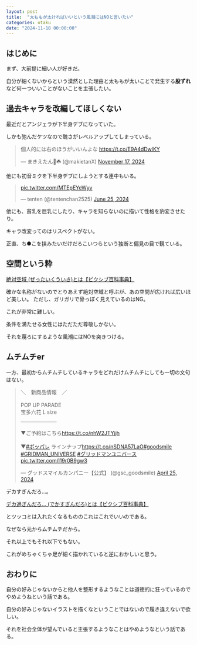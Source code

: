 ```yaml
---
layout: post
title:  "太ももが太ければいいという風潮にはNOと言いたい"
categories: otaku
date: "2024-11-18 00:00:00"
---
```


## はじめに

まず、大前提に細い人が好きだ。

自分が細くないからという漠然とした理由と太ももが太いことで発生する**股ずれ**など何一ついいことがないことを主張したい。

## 過去キャラを改編してほしくない

最近だとアンジェラが下半身デブになっていた。

しかも弛んだケツなので醜さがレベルアップしてしまっている。

<blockquote class="twitter-tweet tw-align-center"><p lang="ja" dir="ltr">個人的には右のほうがいいんよな <a href="https://t.co/E9A4dDwlKY">https://t.co/E9A4dDwlKY</a></p>&mdash; まきえたん🥦☘️ (@makietanX) <a href="https://twitter.com/makietanX/status/1858148587127054421?ref_src=twsrc%5Etfw">November 17, 2024</a></blockquote> <script async src="https://platform.twitter.com/widgets.js" charset="utf-8"></script>

他にも初音ミクを下半身デブにしようとする連中もいる。

<blockquote class="twitter-tweet tw-align-center"><p lang="zxx" dir="ltr"><a href="https://t.co/MTEpEYeWyv">pic.twitter.com/MTEpEYeWyv</a></p>&mdash; tenten (@tentenchan2525) <a href="https://twitter.com/tentenchan2525/status/1805606067864486262?ref_src=twsrc%5Etfw">June 25, 2024</a></blockquote> <script async src="https://platform.twitter.com/widgets.js" charset="utf-8"></script>

他にも、貧乳を巨乳にしたり、キャラを知らないのに描いて性格を豹変させたり。

キャラ改変ってのはリスペクトがない。

正直、ち●こを挟みたいだけだろこいつらという独断と偏見の目で観ている。

## 空間という粋

[絶対空域 \(ぜったいくういき\)とは【ピクシブ百科事典】](https://dic.pixiv.net/a/%E7%B5%B6%E5%AF%BE%E7%A9%BA%E5%9F%9F)

確かな名称がないのでとりあえず絶対空域と呼ぶが、あの空間が広ければ広いほど美しい。
ただし、ガリガリで骨っぽく見えているのはNG。

これが非常に難しい。

条件を満たせる女性にはただただ尊敬しかない。

それを蔑ろにするような風潮にはNOを突きつける。

## ムチムチer

一方、最初からムチムチしているキャラをどれだけムチムチにしても一切の文句はない。

<blockquote class="twitter-tweet tw-align-center"><p lang="ja" dir="ltr">＼　新商品情報　／<br><br>POP UP PARADE<br>宝多六花 L size<br>＿＿＿＿＿＿＿<br><br>▼ご予約はこちら<a href="https://t.co/nhW2JTYjjh">https://t.co/nhW2JTYjjh</a><br><br>▼<a href="https://twitter.com/hashtag/%E3%83%9D%E3%83%83%E3%83%91%E3%83%AC?src=hash&amp;ref_src=twsrc%5Etfw">#ポッパレ</a> ラインナップ<a href="https://t.co/nSDNA57LaO">https://t.co/nSDNA57LaO</a><a href="https://twitter.com/hashtag/goodsmile?src=hash&amp;ref_src=twsrc%5Etfw">#goodsmile</a> <a href="https://twitter.com/hashtag/GRIDMAN_UNIVERSE?src=hash&amp;ref_src=twsrc%5Etfw">#GRIDMAN_UNIVERSE</a> <a href="https://twitter.com/hashtag/%E3%82%B0%E3%83%AA%E3%83%83%E3%83%89%E3%83%9E%E3%83%B3%E3%83%A6%E3%83%8B%E3%83%90%E3%83%BC%E3%82%B9?src=hash&amp;ref_src=twsrc%5Etfw">#グリッドマンユニバース</a> <a href="https://t.co/l19r0B9gw3">pic.twitter.com/l19r0B9gw3</a></p>&mdash; グッドスマイルカンパニー【公式】 (@gsc_goodsmile) <a href="https://twitter.com/gsc_goodsmile/status/1783332091746308590?ref_src=twsrc%5Etfw">April 25, 2024</a></blockquote> <script async src="https://platform.twitter.com/widgets.js" charset="utf-8"></script>

デカすぎんだろ...。

[デカ過ぎんだろ… \(でかすぎんだろ\)とは【ピクシブ百科事典】](https://dic.pixiv.net/a/%E3%83%87%E3%82%AB%E9%81%8E%E3%81%8E%E3%82%93%E3%81%A0%E3%82%8D%E2%80%A6)

とツッコミは入れたくなるもののこれはこれでいいのである。

なぜなら元からムチムチだから。

それ以上でもそれ以下でもない。

これがめちゃくちゃ足が細く描かれていると逆におかしいと思う。

## おわりに

自分の好みじゃないからと他人を整形するようなことは道徳的に狂っているのでやめようねという話である。

自分の好みじゃないイラストを描くなということではないので履き違えないで欲しい。

それを社会全体が望んでいると主張するようなことはやめようなという話である。
